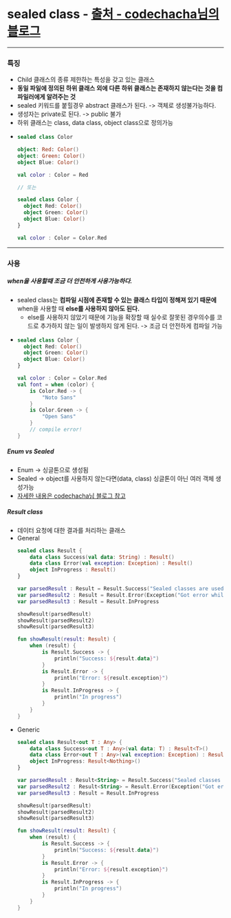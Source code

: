 # sealed class - [출처 - codechacha님의 블로그](https://codechacha.com/ko/kotlin-sealed-classes/)
---
### 특징
* Child 클래스의 종류 제한하는 특성을 갖고 있는 클래스
* **동일 파일에 정의된 하위 클래스 외에 다른 하위 클래스는 존재하지 않는다는 것을 컴파일러에게 알려주는 것**
* sealed 키워드를 붙힐경우 abstract 클래스가 된다. -> 객체로 생성불가능하다.
* 생성자는 private로 된다. -> public 불가
* 하위 클래스는 class, data class, object class으로 정의가능
* ```kotlin
  sealed class Color
  
  object: Red: Color()
  object: Green: Color()
  object Blue: Color()
  
  val color : Color = Red
  
  // 또는
  
  sealed class Color {
    object Red: Color()
    object Green: Color()
    object Blue: Color()
  }
  
  val color : Color = Color.Red
---
### 사용
##### when을 사용할때 조금 더 안전하게 사용가능하다.
* sealed class는 **컴파일 시점에 존재할 수 있는 클래스 타입이 정해져 있기 때문에** when을 사용할 때 **else를 사용하지 않아도 된다.** 
  * else를 사용하지 않았기 때문에 기능을 확장할 때 실수로 잘못된 경우의수를 코드로 추가하지 않는 일이 발생하지 않게 된다. -> 조금 더 안전하게 컴파일 가능
* ```kotlin
  sealed class Color {
    object Red: Color()
    object Green: Color()
    object Blue: Color()
  }

  val color : Color = Color.Red
  val font = when (color) {
      is Color.Red -> {
          "Noto Sans"
      }
      is Color.Green -> {
          "Open Sans"
      }
      // compile error!
  }
  
##### Enum vs Sealed
* Enum -> 싱글톤으로 생성됨
* Sealed -> object를 사용하지 않는다면(data, class) 싱글톤이 아닌 여러 객체 생성가능
* [자세한 내용은 codechacha님 블로그 참고](https://codechacha.com/ko/kotlin-sealed-classes/)

##### Result class
* 데이터 요청에 대한 결과를 처리하는 클래스
* General
  ```kotlin
  sealed class Result {
      data class Success(val data: String) : Result()
      data class Error(val exception: Exception) : Result()
      object InProgress : Result()
  }
  
  var parsedResult : Result = Result.Success("Sealed classes are used for representing...")
  var parsedResult2 : Result = Result.Error(Exception("Got error while parsing this url"))
  var parsedResult3 : Result = Result.InProgress
  
  showResult(parsedResult)
  showResult(parsedResult2)
  showResult(parsedResult3)

  fun showResult(result: Result) {
      when (result) {
          is Result.Success -> {
              println("Success: ${result.data}")
          }
          is Result.Error -> {
              println("Error: ${result.exception}")
          }
          is Result.InProgress -> {
              println("In progress")
          }
      }
  }
* Generic
  ```kotlin
  sealed class Result<out T : Any> {
      data class Success<out T : Any>(val data: T) : Result<T>()
      data class Error<out T : Any>(val exception: Exception) : Result<T>()
      object InProgress: Result<Nothing>()
  }
  
  var parsedResult : Result<String> = Result.Success("Sealed classes are used for representing...")
  var parsedResult2 : Result<String> = Result.Error(Exception("Got error while parsing this url"))
  var parsedResult3 : Result = Result.InProgress
  
  showResult(parsedResult)
  showResult(parsedResult2)
  showResult(parsedResult3)

  fun showResult(result: Result) {
      when (result) {
          is Result.Success -> {
              println("Success: ${result.data}")
          }
          is Result.Error -> {
              println("Error: ${result.exception}")
          }
          is Result.InProgress -> {
              println("In progress")
          }
      }
  }
  
